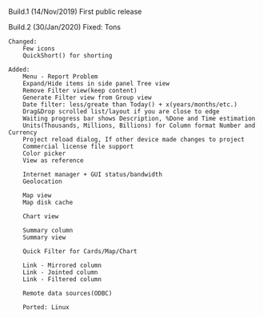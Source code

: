 Build.1 (14/Nov/2019)
	First public release

Build.2 (30/Jan/2020)
	Fixed: Tons
	
	Changed:
		Few icons
		QuickShort() for shorting
	
	Added:
		Menu - Report Problem
		Expand/Hide items in side panel Tree view
		Remove Filter view(keep content)
		Generate Filter view from Group view
		Date filter: less/greate than Today() + x(years/months/etc.)
		Drag&Drop scrolled list/layout if you are close to edge
		Waiting progress bar shows Description, %Done and Time estimation
		Units(Thousands, Millions, Billions) for Column format Number and Currency
		Project reload dialog, If other device made changes to project
		Commercial license file support
		Color picker
		View as reference
		
		Internet manager + GUI status/bandwidth
		Geolocation
		
		Map view
		Map disk cache
		
		Chart view
		
		Summary column
		Summary view
		
		Quick Filter for Cards/Map/Chart
		
		Link - Mirrored column
		Link - Jointed column
		Link - Filtered column
		
		Remote data sources(ODBC)
		
		Ported: Linux